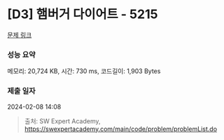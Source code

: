 # [D3] 햄버거 다이어트 - 5215 

[문제 링크](https://swexpertacademy.com/main/code/problem/problemDetail.do?contestProbId=AWT-lPB6dHUDFAVT) 

### 성능 요약

메모리: 20,724 KB, 시간: 730 ms, 코드길이: 1,903 Bytes

### 제출 일자

2024-02-08 14:08



> 출처: SW Expert Academy, https://swexpertacademy.com/main/code/problem/problemList.do